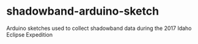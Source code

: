 # shadowband-arduino-sketch
Arduino sketches used to collect shadowband data during the 2017 Idaho Eclipse Expedition

